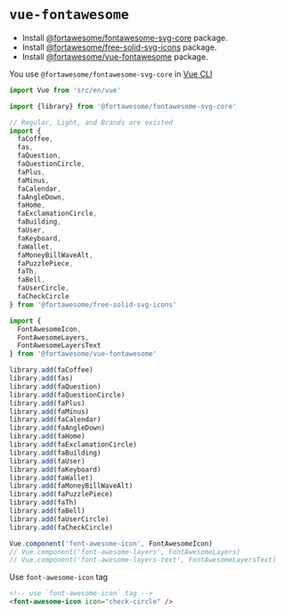 # `vue-fontawesome`

- Install [@fortawesome/fontawesome-svg-core](https://www.npmjs.com/package/@fortawesome/fontawesome-svg-core) package.
- Install [@fortawesome/free-solid-svg-icons](https://www.npmjs.com/package/@fortawesome/free-solid-svg-icons) package.
- Install [@fortawesome/vue-fontawesome](https://www.npmjs.com/package/@fortawesome/vue-fontawesome) package.

You use `@fortawesome/fontawesome-svg-core` in [Vue CLI](https://cli.vuejs.org/)

```ts
import Vue from 'src/en/vue'

import {library} from '@fortawesome/fontawesome-svg-core'

// Regular, Light, and Brands are existed
import {
  faCoffee,
  fas,
  faQuestion,
  faQuestionCircle,
  faPlus,
  faMinus,
  faCalendar,
  faAngleDown,
  faHome,
  faExclamationCircle,
  faBuilding,
  faUser,
  faKeyboard,
  faWallet,
  faMoneyBillWaveAlt,
  faPuzzlePiece,
  faTh,
  faBell,
  faUserCircle,
  faCheckCircle
} from '@fortawesome/free-solid-svg-icons'

import {
  FontAwesomeIcon,
  FontAwesomeLayers,
  FontAwesomeLayersText
} from '@fortawesome/vue-fontawesome'

library.add(faCoffee)
library.add(fas)
library.add(faQuestion)
library.add(faQuestionCircle)
library.add(faPlus)
library.add(faMinus)
library.add(faCalendar)
library.add(faAngleDown)
library.add(faHome)
library.add(faExclamationCircle)
library.add(faBuilding)
library.add(faUser)
library.add(faKeyboard)
library.add(faWallet)
library.add(faMoneyBillWaveAlt)
library.add(faPuzzlePiece)
library.add(faTh)
library.add(faBell)
library.add(faUserCircle)
library.add(faCheckCircle)

Vue.component('font-awesome-icon', FontAwesomeIcon)
// Vue.component('font-awesome-layers', FontAwesomeLayers)
// Vue.component('font-awesome-layers-text', FontAwesomeLayersText)
```

Use `font-awesome-icon` tag

```html
<!-- use `font-awesome-icon` tag -->
<font-awesome-icon icon="check-circle" />
```

